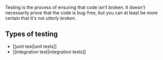 Testing is the process of ensuring that code isn't broken. It doesn't necessarily prove that the code is bug-free, but you can at least be more certain that it's not *utterly broken*.

## Types of testing
- [[unit test|unit tests]]
- [[integration test|integration tests]]